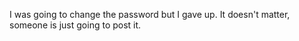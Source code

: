 I was going to change the password but I gave up. It doesn't matter, someone is just going to post it.